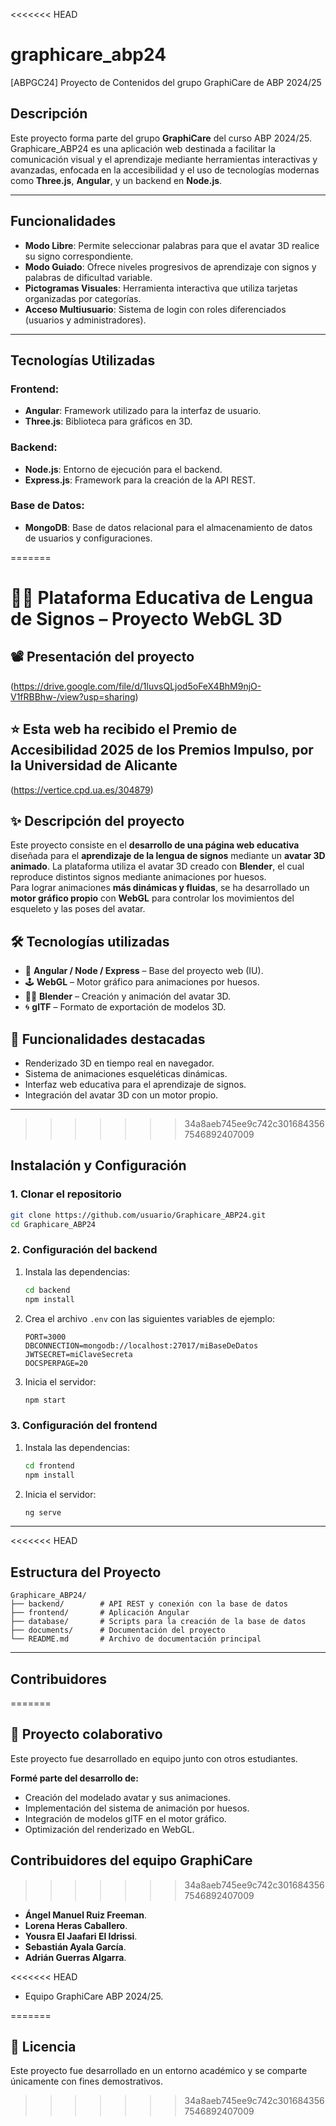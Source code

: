 <<<<<<< HEAD
# graphicare_abp24
[ABPGC24] Proyecto de Contenidos del grupo GraphiCare de ABP 2024/25

## Descripción
Este proyecto forma parte del grupo **GraphiCare** del curso ABP 2024/25. Graphicare_ABP24 es una aplicación web destinada a facilitar la comunicación visual y el aprendizaje mediante herramientas interactivas y avanzadas, enfocada en la accesibilidad y el uso de tecnologías modernas como **Three.js**, **Angular**, y un backend en **Node.js**.

---

## Funcionalidades
- **Modo Libre**: Permite seleccionar palabras para que el avatar 3D realice su signo correspondiente.
- **Modo Guiado**: Ofrece niveles progresivos de aprendizaje con signos y palabras de dificultad variable.
- **Pictogramas Visuales**: Herramienta interactiva que utiliza tarjetas organizadas por categorías.
- **Acceso Multiusuario**: Sistema de login con roles diferenciados (usuarios y administradores).

---

## Tecnologías Utilizadas
### Frontend:
- **Angular**: Framework utilizado para la interfaz de usuario.
- **Three.js**: Biblioteca para gráficos en 3D.

### Backend:
- **Node.js**: Entorno de ejecución para el backend.
- **Express.js**: Framework para la creación de la API REST.

### Base de Datos:
- **MongoDB**: Base de datos relacional para el almacenamiento de datos de usuarios y configuraciones.

=======
# 🧏‍♂️ Plataforma Educativa de Lengua de Signos – Proyecto WebGL 3D
## 📽️ Presentación del proyecto
(https://drive.google.com/file/d/1luvsQLjod5oFeX4BhM9njO-V1fRBBhw-/view?usp=sharing)

## ⭐ Esta web ha recibido el Premio de Accesibilidad 2025 de los Premios Impulso, por la Universidad de Alicante
(https://vertice.cpd.ua.es/304879)

## ✨ Descripción del proyecto
Este proyecto consiste en el **desarrollo de una página web educativa** diseñada para el **aprendizaje de la lengua de signos** mediante un **avatar 3D animado**.
La plataforma utiliza el avatar 3D creado con **Blender**, el cual reproduce distintos signos mediante animaciones por huesos.  
Para lograr animaciones **más dinámicas y fluidas**, se ha desarrollado un **motor gráfico propio** con **WebGL** para controlar los movimientos del esqueleto y las poses del avatar.

## 🛠️ Tecnologías utilizadas
- 🧱 **Angular / Node / Express** – Base del proyecto web (IU).
- 🕹️ **WebGL** – Motor gráfico para animaciones por huesos.
- 🧑‍🎨 **Blender** – Creación y animación del avatar 3D.
- 🌀 **glTF** – Formato de exportación de modelos 3D.

## 🧩 Funcionalidades destacadas
- Renderizado 3D en tiempo real en navegador.  
- Sistema de animaciones esqueléticas dinámicas.  
- Interfaz web educativa para el aprendizaje de signos.  
- Integración del avatar 3D con un motor propio.

---

>>>>>>> 34a8aeb745ee9c742c3016843567546892407009
## Instalación y Configuración

### 1. Clonar el repositorio
```bash
git clone https://github.com/usuario/Graphicare_ABP24.git
cd Graphicare_ABP24
```

### 2. Configuración del backend
1. Instala las dependencias:
   ```bash
   cd backend
   npm install
   ```
2. Crea el archivo `.env` con las siguientes variables de ejemplo:
   ```env
   PORT=3000
   DBCONNECTION=mongodb://localhost:27017/miBaseDeDatos
   JWTSECRET=miClaveSecreta
   DOCSPERPAGE=20
   ```
3. Inicia el servidor:
   ```bash
   npm start
   ```

### 3. Configuración del frontend
1. Instala las dependencias:
   ```bash
   cd frontend
   npm install
   ```
2. Inicia el servidor:
   ```bash
   ng serve
   ```

---

<<<<<<< HEAD
## Estructura del Proyecto
```plaintext
Graphicare_ABP24/
├── backend/        # API REST y conexión con la base de datos
├── frontend/       # Aplicación Angular
├── database/       # Scripts para la creación de la base de datos
├── documents/      # Documentación del proyecto
└── README.md       # Archivo de documentación principal
```

---

## Contribuidores
=======
## 👥 Proyecto colaborativo
Este proyecto fue desarrollado en equipo junto con otros estudiantes.

**Formé parte del desarrollo de:**
- Creación del modelado avatar y sus animaciones.
- Implementación del sistema de animación por huesos.
- Integración de modelos glTF en el motor gráfico.
- Optimización del renderizado en WebGL.

## Contribuidores del equipo GraphiCare
>>>>>>> 34a8aeb745ee9c742c3016843567546892407009
- **Ángel Manuel Ruiz Freeman**.
- **Lorena Heras Caballero**.
- **Yousra El Jaafari El Idrissi**.
- **Sebastián Ayala García**.
- **Adrián Guerras Algarra**.

<<<<<<< HEAD
- Equipo GraphiCare ABP 2024/25.

=======
## 📜 Licencia
Este proyecto fue desarrollado en un entorno académico y se comparte únicamente con fines demostrativos.
>>>>>>> 34a8aeb745ee9c742c3016843567546892407009

